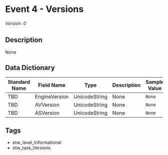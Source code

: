 # Event 4 - Versions
###### Version: 0

## Description
None

## Data Dictionary
|Standard Name|Field Name|Type|Description|Sample Value|
|---|---|---|---|---|
|TBD|EngineVersion|UnicodeString|None|`None`|
|TBD|AVVersion|UnicodeString|None|`None`|
|TBD|ASVersion|UnicodeString|None|`None`|

## Tags
* etw_level_Informational
* etw_task_Versions